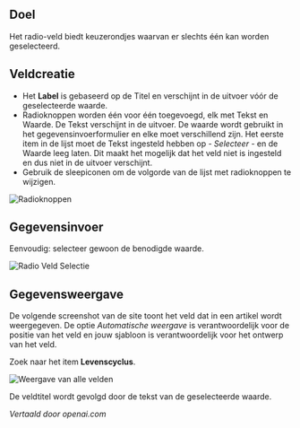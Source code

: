 <!-- Filename: J3.x:Adding_custom_fields/Radio_Field / Display title: Radio Veld -->

## Doel

Het radio-veld biedt keuzerondjes waarvan er slechts één kan worden geselecteerd.

## Veldcreatie

* Het **Label** is gebaseerd op de Titel en verschijnt in de uitvoer vóór de
geselecteerde waarde.
* Radioknoppen worden één voor één toegevoegd, elk met Tekst en Waarde. De Tekst
verschijnt in de uitvoer. De waarde wordt gebruikt in het gegevensinvoerformulier en elke moet
verschillend zijn. Het eerste item in de lijst moet de Tekst ingesteld hebben op
*- Selecteer -* en de Waarde leeg laten. Dit maakt het mogelijk dat het veld niet is ingesteld
en dus niet in de uitvoer verschijnt.
* Gebruik de sleepiconen om de volgorde van de lijst met radioknoppen te wijzigen.

![Radioknoppen](../../../en/images/fields/fields-radio.png "Radioknoppen")

## Gegevensinvoer

Eenvoudig: selecteer gewoon de benodigde waarde.

![Radio Veld Selectie](../../../en/images/fields/fields-radio-entry.png "Radio Veld Selectie")

## Gegevensweergave

De volgende screenshot van de site toont het veld dat in een artikel wordt weergegeven. De optie *Automatische weergave* is verantwoordelijk voor de positie van het veld en jouw sjabloon is verantwoordelijk voor het ontwerp van het veld.

Zoek naar het item **Levenscyclus**.

![Weergave van alle velden](../../../en/images/fields/fields-display.png "Veldenweergave")

De veldtitel wordt gevolgd door de tekst van de geselecteerde waarde.

*Vertaald door openai.com*

